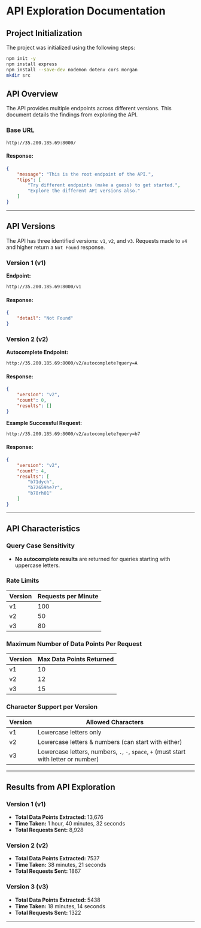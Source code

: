 # API Exploration Documentation

## Project Initialization
The project was initialized using the following steps:

```sh
npm init -y
npm install express
npm install --save-dev nodemon dotenv cors morgan
mkdir src
```

## API Overview
The API provides multiple endpoints across different versions. This document details the findings from exploring the API.

### Base URL
```
http://35.200.185.69:8000/
```
#### Response:
```json
{
    "message": "This is the root endpoint of the API.",
    "tips": [
        "Try different endpoints (make a guess) to get started.",
        "Explore the different API versions also."
    ]
}
```

---
## API Versions
The API has three identified versions: `v1`, `v2`, and `v3`. Requests made to `v4` and higher return a `Not Found` response.

### Version 1 (v1)
**Endpoint:**
```
http://35.200.185.69:8000/v1
```
#### Response:
```json
{
    "detail": "Not Found"
}
```

### Version 2 (v2)
**Autocomplete Endpoint:**
```
http://35.200.185.69:8000/v2/autocomplete?query=A
```
#### Response:
```json
{
    "version": "v2",
    "count": 0,
    "results": []
}
```

**Example Successful Request:**
```
http://35.200.185.69:8000/v2/autocomplete?query=b7
```
#### Response:
```json
{
    "version": "v2",
    "count": 4,
    "results": [
        "b71dych",
        "b72659he7r",
        "b78rh01"
    ]
}
```

---
## API Characteristics
### Query Case Sensitivity
- **No autocomplete results** are returned for queries starting with uppercase letters.

### Rate Limits
| Version | Requests per Minute |
|---------|--------------------|
| v1      | 100                |
| v2      | 50                 |
| v3      | 80                 |

### Maximum Number of Data Points Per Request
| Version | Max Data Points Returned |
|---------|--------------------------|
| v1      | 10                       |
| v2      | 12                       |
| v3      | 15                       |

### Character Support per Version
| Version | Allowed Characters |
|---------|---------------------|
| v1      | Lowercase letters only |
| v2      | Lowercase letters & numbers (can start with either) |
| v3      | Lowercase letters, numbers, `.`, `-`, `space`, `+` (must start with letter or number) |

---
## Results from API Exploration
### Version 1 (v1)
- **Total Data Points Extracted:** 13,676
- **Time Taken:** 1 hour, 40 minutes, 32 seconds
- **Total Requests Sent:** 8,928

### Version 2 (v2)
- **Total Data Points Extracted:** 7537
- **Time Taken:** 38 minutes, 21 seconds
- **Total Requests Sent:** 1867


### Version 3 (v3)
- **Total Data Points Extracted:** 5438
- **Time Taken:** 18 minutes, 14 seconds
- **Total Requests Sent:** 1322
---

